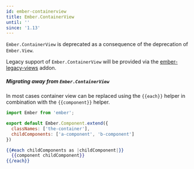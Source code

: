 ```yaml
---
id: ember-containerview
title: Ember.ContainerView
until: ''
since: '1.13'
---
```


`Ember.ContainerView` is deprecated as a consequence of the deprecation of `Ember.View`.

Legacy support of `Ember.ContainerView` will be provided via the [ember-legacy-views](https://github.com/emberjs/ember-legacy-views) addon.

##### Migrating away from `Ember.ContainerView`

In most cases container view can be replaced using the `{{each}}` helper in combination with the `{{component}}` helper.

```javascript {data-filename=app/components/component-container.js}
import Ember from 'ember';

export default Ember.Component.extend({
  classNames: ['the-container'],
  childComponents: ['a-component', 'b-component']
})
```

```app/templates/components/component-container.hbs
{{#each childComponents as |childComponent|}}
  {{component childComponent}}
{{/each}}
```